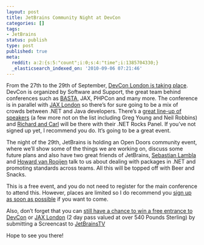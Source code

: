 ```yaml
---
layout: post
title: JetBrains Community Night at DevCon
categories: []
tags:
- JetBrains
status: publish
type: post
published: true
meta:
  reddit: a:2:{s:5:"count";i:0;s:4:"time";i:1385704330;}
  _elasticsearch_indexed_on: '2010-09-06 07:21:46'
---
```

<a href="http://hadihariri.com/blogengine/image.axd?picture=WindowsLiveWriter/JetBrainsCommunityNightatDevCon/04B332E5/image.png">
</a>From the 27th to the 29th of September, <a href="http://devconlondon.com/">DevCon London is taking place</a>. DevCon is organized by Software and Support, the great team behind conferences such as <a href="http://basta.net">BASTA</a>, JAX, PHPCon and many more. The conference is in parallel with <a href="http://jaxlondon.com">JAX London</a> so there’s for sure going to be a mix of crowds between .NET and Java developers. There’s a <a href="http://devconlondon.com/2010/speakers">great line-up of speakers</a> (a few more not on the list including Greg Young and Neil Robbins) and <a href="http://dotnetrocks.com">Richard and Carl</a> will be there with their .NET Rocks Panel. If you’ve not signed up yet, I recommend you do. It’s going to be a great event.

The night of the 29th, JetBrains is holding an Open Doors community event, where we’ll show some of the things we are working on, discuss some future plans and also have two great friends of JetBrains, <a href="http://serialseb.blogspot.com">Sebastian Lambla</a> and <a href="http://howard.vanrooijen.co.uk/">Howard van Rooijen</a> talk to us about dealing with packages in .NET and promoting standards across teams. All this will be topped off with Beer and Snacks.

This is a free event, and you do not need to register for the main conference to attend this. However, places are limited so I do recommend you <a href="http://jetbrains.eventbrite.com/">sign up as soon as possible</a> if you want to come.

Also, don’t forget that you can <a href="http://blogs.jetbrains.com/dotnet/2010/09/devcon-london-2010-screencast-contest/">still have a chance to win a free entrance to DevCon</a> or <a href="http://blogs.jetbrains.com/dotnet/2010/09/devcon-london-2010-screencast-contest/">JAX London</a> (2 day pass valued at over 540 Pounds Sterling) by submitting a Screencast to <a href="http://tv.jetbrains.com">JetBrainsTV</a>

Hope to see you there!
